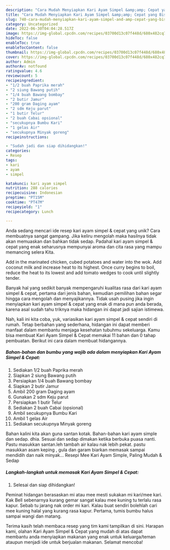 ```yaml
---
description: "Cara Mudah Menyiapkan Kari Ayam Simpel &amp;amp; Cepat yang Bisa Manjain Lidah"
title: "Cara Mudah Menyiapkan Kari Ayam Simpel &amp;amp; Cepat yang Bisa Manjain Lidah"
slug: 740-cara-mudah-menyiapkan-kari-ayam-simpel-and-amp-cepat-yang-bisa-manjain-lidah
category: Uncategorized
date: 2022-06-30T04:04:28.517Z
image: https://img-global.cpcdn.com/recipes/03700d13c07f448d/680x482cq70/kari-ayam-simpel-cepat-foto-resep-utama.jpg
hideToc: false
enableToc: true
enableTocContent: false
thumbnail: https://img-global.cpcdn.com/recipes/03700d13c07f448d/680x482cq70/kari-ayam-simpel-cepat-foto-resep-utama.jpg
cover: https://img-global.cpcdn.com/recipes/03700d13c07f448d/680x482cq70/kari-ayam-simpel-cepat-foto-resep-utama.jpg
author: Admin
authorAv: notfound
ratingvalue: 4.6
reviewcount: 5
recipeingredient:
- "1/2 buah Paprika merah"
- "2 siung Bawang putih"
- "1/4 buah Bawang bombay"
- "2 butir Jamur"
- "200 gram Daging ayam"
- "2 sdm Keju parut"
- "1 butir Telur"
- "2 buah Cabai opsional"
- "secukupnya Bumbu Kari"
- "1 gelas Air"
- "secukupnya Minyak goreng"
recipeinstructions:

- "Sudah jadi dan siap dihidangkan!"
categories:
- Resep
tags:
- kari
- ayam
- simpel

katakunci: kari ayam simpel 
nutrition: 288 calories
recipecuisine: Indonesian
preptime: "PT15M"
cooktime: "PT47M"
recipeyield: "1"
recipecategory: Lunch

---
```





Anda sedang mencari ide resep kari ayam simpel &amp; cepat yang unik? Cara membuatnya sangat gampang. Jika keliru mengolah maka hasilnya tidak akan memuaskan dan bahkan tidak sedap. Padahal kari ayam simpel &amp; cepat yang enak seharusnya mempunyai aroma dan cita rasa yang mampu memancing selera Kita.





Add in the marinated chicken, cubed potatoes and water into the wok. Add coconut milk and increase heat to its highest. Once curry begins to boil, reduce the heat to its lowest and add tomato wedges to cook until slightly tender.

Banyak hal yang sedikit banyak mempengaruhi kualitas rasa dari kari ayam simpel &amp; cepat, pertama dari jenis bahan, kemudian pemilihan bahan segar hingga cara mengolah dan menyajikannya. Tidak usah pusing jika ingin menyiapkan kari ayam simpel &amp; cepat yang enak di mana pun anda berada, karena asal sudah tahu triknya maka hidangan ini dapat jadi sajian istimewa.






Nah, kali ini kita coba, yuk, variasikan kari ayam simpel &amp; cepat sendiri di rumah. Tetap berbahan yang sederhana, hidangan ini dapat memberi manfaat dalam membantu menjaga kesehatan tubuhmu sekeluarga. Kamu bisa membuat Kari Ayam Simpel &amp; Cepat memakai 11 bahan dan 0 tahap pembuatan. Berikut ini cara dalam membuat hidangannya.

<!--inarticleads1-->

##### Bahan-bahan dan bumbu yang wajib ada dalam menyiapkan Kari Ayam Simpel &amp; Cepat:

1. Sediakan 1/2 buah Paprika merah
1. Siapkan 2 siung Bawang putih
1. Persiapkan 1/4 buah Bawang bombay
1. Siapkan 2 butir Jamur
1. Ambil 200 gram Daging ayam
1. Gunakan 2 sdm Keju parut
1. Persiapkan 1 butir Telur
1. Sediakan 2 buah Cabai (opsional)
1. Ambil secukupnya Bumbu Kari
1. Ambil 1 gelas Air
1. Sediakan secukupnya Minyak goreng


Bahan kalini kita akan guna santan kotak. Bahan-bahan kari ayam simple dan sedap. dhia. Sesuai dan sedap dimakan ketika berbuka puasa nanti. Pastu masukkan santan.leh tambah air kalau nak lebih pekat. pastu masukkan asam keping , gula dan garam biarkan memasak sampai mendidih dan naik minyak… Resepi Mee Kari Ayam Simple, Paling Mudah &amp; Sedap 

<!--inarticleads2-->

##### Langkah-langkah untuk memasak Kari Ayam Simpel &amp; Cepat:


1. Selesai dan siap dihidangkan!

Peminat hidangan berasaskan mi atau mee mesti sukakan mi kari/mee kari. Kak Bell sebenarnya kurang gemar sangat kalau mee kuning tu terlalu rasa kapur. Sebab tu jarang nak order mi kari. Kalau buat sendiri bolehlah cari mee kuning halal yang kurang rasa kapur. Pertama, tumis bumbu halus sampai wangi dan matang. 

Terima kasih telah membaca resep yang tim kami tampilkan di sini. Harapan kami, olahan Kari Ayam Simpel &amp; Cepat yang mudah di atas dapat membantu anda menyiapkan makanan yang enak untuk keluarga/teman ataupun menjadi ide untuk berjualan makanan. Selamat mencoba!

